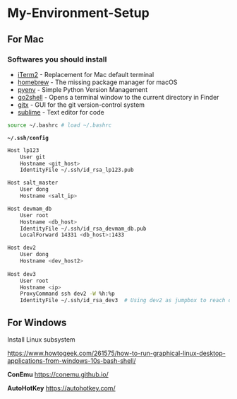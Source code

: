 # My-Environment-Setup

## For Mac

### Softwares you should install

- [iTerm2](https://www.iterm2.com/) - Replacement for Mac default terminal
- [homebrew](https://brew.sh/) - The missing package manager for macOS
- [pyenv](https://github.com/pyenv/pyenv) - Simple Python Version Management
- [go2shell](http://zipzapmac.com/go2shell) - Opens a terminal window to the current directory in Finder
- [gitx](https://rowanj.github.io/gitx/) - GUI for the git version-control system
- [sublime](https://www.sublimetext.com/) - Text editor for code

```bash
source ~/.bashrc # load ~/.bashrc
```

**`~/.ssh/config`**

```bash
Host lp123
    User git 
    Hostname <git_host>
    IdentityFile ~/.ssh/id_rsa_lp123.pub

Host salt_master
    User dong
    Hostname <salt_ip>

Host devmam_db
    User root
    Hostname <db_host>
    IdentityFile ~/.ssh/id_rsa_devmam_db.pub
    LocalForward 14331 <db_host>:1433

Host dev2
    User dong
    Hostname <dev_host2>
   
Host dev3
    User root
    Hostname <ip>
    ProxyCommand ssh dev2 -W %h:%p
    IdentityFile ~/.ssh/id_rsa_dev3  # Using dev2 as jumpbox to reach dev3 indirectly, the private key here is for dev3
```


## For Windows

Install Linux subsystem

https://www.howtogeek.com/261575/how-to-run-graphical-linux-desktop-applications-from-windows-10s-bash-shell/

**ConEmu** https://conemu.github.io/

**AutoHotKey** https://autohotkey.com/
